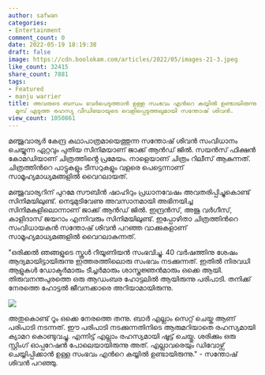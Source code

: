 ```yaml
---
author: safwan
categories:
- Entertainment
comment_count: 0
date: 2022-05-19 18:19:38
draft: false
image: https://cdn.boolokam.com/articles/2022/05/images-21-3.jpeg
like_count: 32415
share_count: 7881
tags:
- Featured
- manju warrier
title: അവരുടെ ബന്ധം വേർപെടുത്താൻ ഉള്ള സംഭവം എൻറെ കയ്യിൽ ഉണ്ടായിരുന്നു. വർഷങ്ങൾക്ക്
  മുമ്പ് എടുത്ത രഹസ്യ വീഡിയോയുടെ വെളിപ്പെടുത്തലുമായി സന്തോഷ് ശിവൻ.
view_count: 1050861
---
```


മഞ്ജുവാര്യർ കേന്ദ്ര കഥാപാത്രമായെത്തുന്ന സന്തോഷ് ശിവൻ സംവിധാനം ചെയ്യുന്ന ഏറ്റവും പുതിയ സിനിമയാണ് ജാക്ക് ആൻഡ് ജിൽ. സയൻസ് ഫിക്ഷൻ കോമഡിയാണ് ചിത്രത്തിൻ്റെ പ്രമേയം. നാളെയാണ് ചിത്രം റിലീസ് ആകുന്നത്. ചിത്രത്തിൻറെ പാട്ടുകളും ടീസറുകളും വളരെ പെട്ടെന്നാണ് സാമൂഹ്യമാധ്യമങ്ങളിൽ വൈറലായത്.

മഞ്ജുവാര്യറിന് പുറമേ സൗബിൻ ഷാഹിറും പ്രധാനവേഷം അവതരിപ്പിച്ചുകൊണ്ട് സിനിമയിലുണ്ട്. നെടുമുടിവേണു അവസാനമായി അഭിനയിച്ച സിനിമകളിലൊന്നാണ് ജാക്ക് ആൻഡ് ജിൽ. ഇന്ദ്രൻസ്, അജു വർഗീസ്, കാളിദാസ് ജയറാം എന്നിവരും സിനിമയിലുണ്ട്. ഇപ്പോഴിതാ ചിത്രത്തിൻറെ സംവിധായകൻ സന്തോഷ് ശിവൻ പറഞ്ഞ വാക്കുകളാണ് സാമൂഹ്യമാധ്യമങ്ങളിൽ വൈറലാകുന്നത്.

  
"ഒരിക്കൽ ഞങ്ങളുടെ സ്കൂൾ റീയൂണിയൻ സംഭവിച്ചു. 40 വർഷത്തിനു ശേഷം ആദ്യമായിട്ടായിരുന്നു ഇത്തരത്തിലൊരു സംഭവം നടക്കുന്നത്. ഇതിൽ നിരവധി ആളുകൾ ഡോക്ടർമാരും ടീച്ചർമാരും ശാസ്ത്രജ്ഞൻമാരും ഒക്കെ ആയി. തിരുവനന്തപുരത്തെ ഒരു ആഡംബര ഹോട്ടലിൽ ആയിരുന്നു പരിപാടി. തനിക്ക് നേരത്തെ ഹോട്ടൽ ജീവനക്കാരെ അറിയാമായിരുന്നു.

![](https://cdn.boolokam.com/articles/2022/05/images-21-3.jpeg)

അതുകൊണ്ട് റൂം ഒക്കെ നേരത്തെ തന്നു. ബാർ എല്ലാം സെറ്റ് ചെയ്ത ആണ് പരിപാടി നടന്നത്. ഈ പരിപാടി നടക്കുന്നതിനിടെ ആരുമറിയാതെ രഹസ്യമായി ക്യാമറ കൊണ്ടുവച്ചു. എന്നിട്ട് എല്ലാം രഹസ്യമായി ഷൂട്ട് ചെയ്തു. ശരിക്കും ഒരു സ്റ്റിംഗ് ഓപ്പറേഷൻ പോലെയായിരുന്നു അത്. എല്ലാവരെയും ഡിവോഴ്സ് ചെയ്യിപ്പിക്കാൻ ഉള്ള സംഭവം എൻറെ കയ്യിൽ ഉണ്ടായിരുന്നു." - സന്തോഷ് ശിവൻ പറഞ്ഞു.